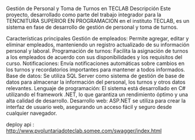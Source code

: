 Gestión de Personal y Toma de Turnos en TECLAB
Descripción
Este proyecto, desarrollado como parte del trabajo integrador para la TENCNITURA SUPERIOR EN PROGRAMACION en el instituto TECLAB, es un sistema en fase de desarrollo de gestión de personal y toma de turnos. 

Características principales
Gestión de empleados: Permite agregar, editar y eliminar empleados, manteniendo un registro actualizado de su información personal y laboral.
Programación de turnos: Facilita la asignación de turnos a los empleados de acuerdo con sus disponibilidades y los requisitos del curso.
Notificaciones: Envía notificaciones automáticas sobre cambios en los turnos y recordatorios importantes para mantener a todos informados.
Base de datos: Se utiliza SQL Server como sistema de gestión de base de datos para almacenar la información del personal, los turnos y otros datos relevantes.
Lenguaje de programación: El sistema está desarrollado en C# utilizando el framework .NET, lo que garantiza un rendimiento óptimo y una alta calidad de desarrollo.
Desarrollo web: ASP.NET se utiliza para crear la interfaz de usuario web, asegurando un acceso fácil y seguro desde cualquier navegador.

deploy api : http://www.pvoluntariadoteclab.somee.com/swagger/index.html
